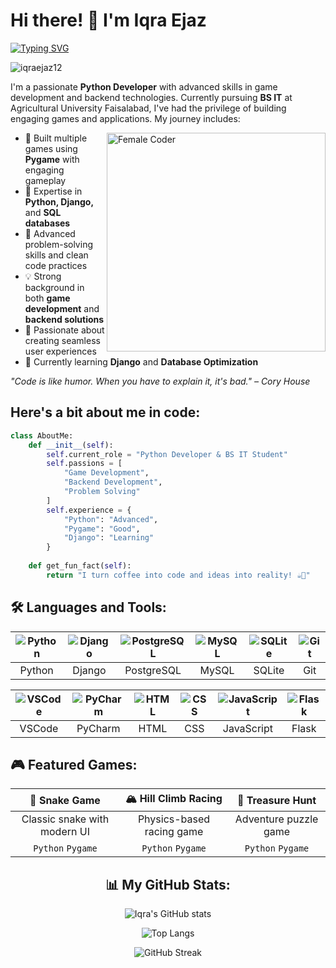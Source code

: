 # Hi there! 👋 I'm Iqra Ejaz

[![Typing SVG](https://readme-typing-svg.herokuapp.com?font=Fira+Code&size=22&pause=1000&color=FF69B4&width=500&lines=Python+Developer+🐍;Game+Developer+🎮;Backend+Developer+⚡;Problem+Solver+🧩;BS+IT+Student+📚)](https://git.io/typing-svg)

<p align="left"> <img src="https://komarev.com/ghpvc/?username=iqraejaz12&label=Profile%20views&color=ff69b4&style=flat" alt="iqraejaz12" /> </p>

I'm a passionate **Python Developer** with advanced skills in game development and backend technologies. Currently pursuing **BS IT** at Agricultural University Faisalabad, I've had the privilege of building engaging games and applications. My journey includes:

<img align="right" alt="Female Coder" width="350" src="https://media.giphy.com/media/L1R1tvI9svkIWwpVYr/giphy.gif">

- 🚀 Built multiple games using **Pygame** with engaging gameplay
- 🎯 Expertise in **Python, Django,** and **SQL databases**  
- 🌟 Advanced problem-solving skills and clean code practices
- 💡 Strong background in both **game development** and **backend solutions**
- 📱 Passionate about creating seamless user experiences
- 🧬 Currently learning **Django** and **Database Optimization**

*"Code is like humor. When you have to explain it, it's bad." – Cory House*

## Here's a bit about me in code:
```python
class AboutMe:
    def __init__(self):
        self.current_role = "Python Developer & BS IT Student"
        self.passions = [
            "Game Development",
            "Backend Development", 
            "Problem Solving"
        ]
        self.experience = {
            "Python": "Advanced",
            "Pygame": "Good", 
            "Django": "Learning"
        }
    
    def get_fun_fact(self):
        return "I turn coffee into code and ideas into reality! ☕🚀"
```

## 🛠️ Languages and Tools:

| ![Python](https://skillicons.dev/icons?i=python) | ![Django](https://skillicons.dev/icons?i=django) | ![PostgreSQL](https://skillicons.dev/icons?i=postgresql) | ![MySQL](https://skillicons.dev/icons?i=mysql) | ![SQLite](https://skillicons.dev/icons?i=sqlite) | ![Git](https://skillicons.dev/icons?i=git) |
|:---:|:---:|:---:|:---:|:---:|:---:|
| Python | Django | PostgreSQL | MySQL | SQLite | Git |

| ![VSCode](https://skillicons.dev/icons?i=vscode) | ![PyCharm](https://skillicons.dev/icons?i=pycharm) | ![HTML](https://skillicons.dev/icons?i=html) | ![CSS](https://skillicons.dev/icons?i=css) | ![JavaScript](https://skillicons.dev/icons?i=js) | ![Flask](https://skillicons.dev/icons?i=flask) |
|:---:|:---:|:---:|:---:|:---:|:---:|
| VSCode | PyCharm | HTML | CSS | JavaScript | Flask |

## 🎮 Featured Games:

| 🐍 **Snake Game** | 🏔️ **Hill Climb Racing** | 💎 **Treasure Hunt** |
|:---:|:---:|:---:|
| Classic snake with modern UI | Physics-based racing game | Adventure puzzle game |
| `Python` `Pygame` | `Python` `Pygame` | `Python` `Pygame` |

<div align="center">

## 📊 My GitHub Stats:

![Iqra's GitHub stats](https://github-readme-stats.vercel.app/api?username=iqraejaz12&show_icons=true&theme=radical)

![Top Langs](https://github-readme-stats.vercel.app/api/top-langs/?username=iqraejaz12&layout=compact&theme=radical)

![GitHub Streak](https://github-readme-streak-stats.herokuapp.com/?user=iqraejaz12&theme=radical)

</div>

